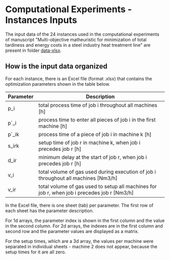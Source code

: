 # Computational Experiments - Instances Inputs

The input data of the 24 instances used in the computational experiments of manuscript "Multi-objective matheuristic for minimization of total tardiness and energy costs in a steel industry heat treatment line" are present in folder [data-xlsx](data-xlsx).

## How is the input data organized

For each instance, there is an Excel file (format .xlsx) that contains the optimization parameters shown in the table below.

| Parameter | Description |
|-|-|
| p_i | total process time of job i throughout all machines [h] |
| p´_i | process time to enter all pieces of job i in the first machine [h] |
| p´_ik | process time of a piece of job i in machine k [h] |
| s_irk | setup time of job r in machine k, when job i precedes job r [h] |
| d_ir | minimum delay at the start of job r, when job i precedes job r [h] |
| v_i | total volume of gas used during execution of job i throughout all machines [Nm3/h] |
| v_ir | total volume of gas used to setup all machines for job r, when job i precedes job r [Nm3/h] |

In the Excel file, there is one sheet (tab) per parameter. The first row of each sheet has the parameter description.

For 1d arrays, the parameter index is shown in the first column and the value in the second column. For 2d arrays, the indexes are in the first column and second row and the parameter values are displayed as a matrix.

For the setup times, which are a 3d array, the values per machine were separated in individual sheets - machine 2 does not appear, because the setup times for it are all zero.